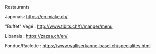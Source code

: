 
Restaurants

Japonais:  https://en.miake.ch/

"Buffet" Végé : http://www.tibits.ch/fr/manger/menu

Libanais : https://zazaa.ch/en/

Fondue/Raclette : https://www.walliserkanne-basel.ch/specialites.html

